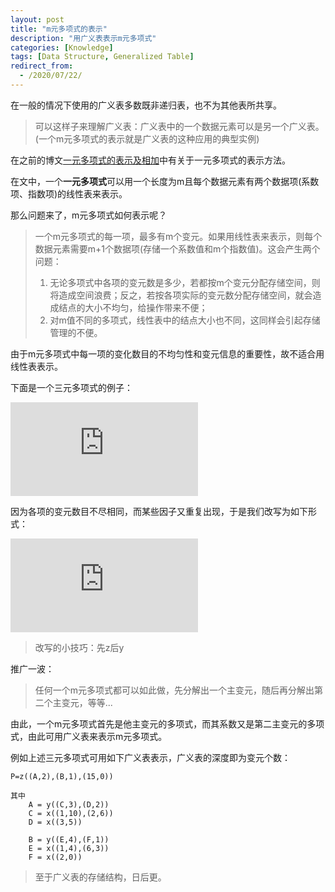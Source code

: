 ```yaml
---
layout: post
title: "m元多项式的表示"
description: "用广义表表示m元多项式"
categories: [Knowledge]
tags: [Data Structure, Generalized Table]
redirect_from:
  - /2020/07/22/
---
```


在一般的情况下使用的广义表多数既非递归表，也不为其他表所共享。

>可以这样子来理解广义表：广义表中的一个数据元素可以是另一个广义表。(一个m元多项式的表示就是广义表的这种应用的典型实例)

在之前的博文[一元多项式的表示及相加](https://authurwhywait.github.io/blog/2020/07/18/linear_list_example/)中有关于一元多项式的表示方法。

在文中，一个**一元多项式**可以用一个长度为m且每个数据元素有两个数据项(系数项、指数项)的线性表来表示。

那么问题来了，m元多项式如何表示呢？

>一个m元多项式的每一项，最多有m个变元。如果用线性表来表示，则每个数据元素需要m+1个数据项(存储一个系数值和m个指数值)。这会产生两个问题：
>1. 无论多项式中各项的变元数是多少，若都按m个变元分配存储空间，则将造成空间浪费；反之，若按各项实际的变元数分配存储空间，就会造成结点的大小不均匀，给操作带来不便；
>2. 对m值不同的多项式，线性表中的结点大小也不同，这同样会引起存储管理的不便。

由于m元多项式中每一项的变化数目的不均匀性和变元信息的重要性，故不适合用线性表表示。

下面是一个三元多项式的例子：

![三元多项式][三元多项式]

因为各项的变元数目不尽相同，而某些因子又重复出现，于是我们改写为如下形式：

![改写][改写]

>改写的小技巧：先z后y

推广一波：

> 任何一个m元多项式都可以如此做，先分解出一个主变元，随后再分解出第二个主变元，等等...

由此，一个m元多项式首先是他主变元的多项式，而其系数又是第二主变元的多项式，由此可用广义表来表示m元多项式。

例如上述三元多项式可用如下广义表表示，广义表的深度即为变元个数：

`P=z((A,2),(B,1),(15,0))`

	其中
		A = y((C,3),(D,2))
		C = x((1,10),(2,6))
		D = x((3,5))
		
		B = y((E,4),(F,1))
		E = x((1,4),(6,3))
		F = x((2,0))

>至于广义表的存储结构，日后更。

[三元多项式]:https://latex.vimsky.com/test.image.latex.php?fmt=svg&val=%255Cdpi%257B150%257D%2520%255Cfootnotesize%2520P%2528x%252Cy%252Cz%2529%253Dx%255E%257B10%257Dy%255E3z%255E2%26plus%3B2x%255E%257B6%257Dy%255E%257B3%257Dz%255E%257B2%257D%26plus%3B3x%255E%257B5%257Dy%255E%257B2%257Dz%255E%257B2%257D%26plus%3Bx%255E%257B4%257Dy%255E%257B4%257Dz%26plus%3B6x%255E%257B3%257Dy%255E%257B4%257Dz%255E%257B2%257D%26plus%3B2yz%26plus%3B15&dl=0
[改写]:https://latex.vimsky.com/test.image.latex.php?fmt=svg&val=%255Cdpi%257B150%257D%2520%255Cfootnotesize%2520P%2528x%252Cy%252Cz%2529%253D%2528%2528x%255E%257B10%257D%26plus%3B2x%255E6%2529y%255E3%26plus%3B3x%255E5y%255E2%2529z%255E2%26plus%3B%2528%2528x%255E4%26plus%3B6x%255E3%2529y%255E4%26plus%3B2y%2529z%26plus%3B15&dl=0

